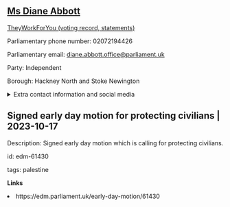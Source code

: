 ## <a href="https://members.parliament.uk/member/172/contact">Ms Diane Abbott</a>

<a href="https://www.theyworkforyou.com/mp/10001/diane_abbott/hackney_north_and_stoke_newington">TheyWorkForYou (voting record, statements)</a> 

Parliamentary phone number: 02072194426 

Parliamentary email: diane.abbott.office@parliament.uk 

Party: Independent 

Borough: Hackney North and Stoke Newington 

<details><summary>Extra contact information and social media</summary> 
<li>Website: http://www.dianeabbott.org.uk</li>
<li>Twitter: https://twitter.com/HackneyAbbott</li>
<li>Constituency office phone number:</li>
<li>Constituency office email:</li>
<li>Facebook:</li>
<li>Instagram:</li>
<li>Youtube:</li>
<li>Linkedin:</li>
<li>Government department phone number:</li>
<li>Government department email:</li>
<li>Threads:</li>
<li>Party office phone number:</li>
<li>Party office email:</li>
<li>Tiktok:</li>
</details>

## Signed early day motion for protecting civilians | 2023-10-17

Description: Signed early day motion which is calling for protecting civilians. 
 
id: edm-61430 

tags: palestine 

**Links** 
 <li>https://edm.parliament.uk/early-day-motion/61430</li>
